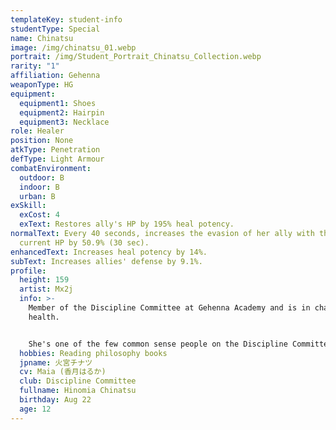 ```yaml
---
templateKey: student-info
studentType: Special
name: Chinatsu
image: /img/chinatsu_01.webp
portrait: /img/Student_Portrait_Chinatsu_Collection.webp
rarity: "1"
affiliation: Gehenna
weaponType: HG
equipment:
  equipment1: Shoes
  equipment2: Hairpin
  equipment3: Necklace
role: Healer
position: None
atkType: Penetration
defType: Light Armour
combatEnvironment:
  outdoor: B
  indoor: B
  urban: B
exSkill:
  exCost: 4
  exText: Restores ally's HP by 195% heal potency.
normalText: Every 40 seconds, increases the evasion of her ally with the lowest
  current HP by 50.9% (30 sec).
enhancedText: Increases heal potency by 14%.
subText: Increases allies' defense by 9.1%.
profile:
  height: 159
  artist: Mx2j
  info: >-
    Member of the Discipline Committee at Gehenna Academy and is in charge of
    health. 


    She's one of the few common sense people on the Discipline Committee that emphasizes rules, discipline, and procedures, and is in charge of acting as a brake to keep her members like Ako and Iori from running amok. At first glance, she seems cold like the other members of the board of trustees, but she is a gentle girl who is completely lost in the presence of cute animals.
  hobbies: Reading philosophy books
  jpname: 火宮チナツ
  cv: Maia (香月はるか)
  club: Discipline Committee
  fullname: Hinomia Chinatsu
  birthday: Aug 22
  age: 12
---
```

